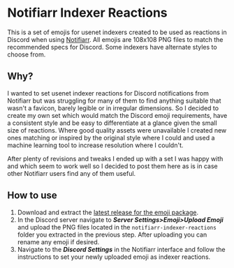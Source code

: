 # Notifiarr Indexer Reactions

This is a set of emojis for usenet indexers created to be used as reactions in Discord when using [Notifiarr](https://notifiarr.com).  All emojis are 108x108 PNG files to match the recommended specs for Discord.  Some indexers have alternate styles to choose from.

## Why?

I wanted to set usenet indexer reactions for Discord notifications from Notifiarr but was struggling for many of them to find anything suitable that wasn't a favicon, barely legible or in irregular dimensions.  So I decided to create my own set which would match the Discord emoji requirements, have a consistent style and be easy to differentiate at a glance given the small size of reactions.  Where good quality assets were unavailable I created new ones matching or inspired by the original style where I could and used a machine learning tool to increase resolution where I couldn't.

After plenty of revisions and tweaks I ended up with a set I was happy with and which seem to work well so I decided to post them here as is in case other Notifiarr users find any of them useful.

## How to use

1.  Download and extract the [latest release for the emoji package](https://github.com/thatbritguy/notifiarr-indexer-reactions/releases/latest).
2.  In the Discord server navigate to ***Server Settings>Emoji>Upload Emoji*** and upload the PNG files located in the `notifiarr-indexer-reactions` folder you extracted in the previous step.  After uploading you can rename any emoji if desired.
3.  Navigate to the ***Discord Settings*** in the Notifiarr interface and follow the instructions to set your newly uploaded emoji as indexer reactions.